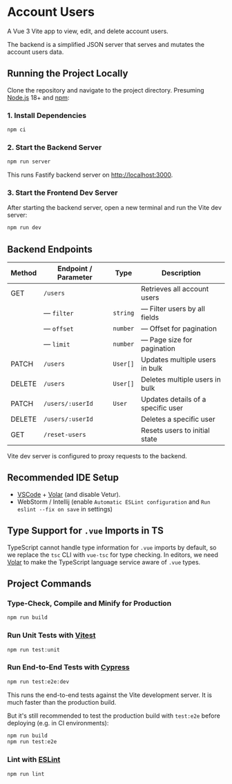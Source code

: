 # Account Users

A Vue 3 Vite app to view, edit, and delete account users.

The backend is a simplified JSON server that serves and mutates the account users data.

## Running the Project Locally

Clone the repository and navigate to the project directory.
Presuming [Node.js](https://nodejs.org/en) 18+ and [npm](https://www.npmjs.com/):


### 1. Install Dependencies

```sh
npm ci
```

### 2. Start the Backend Server

```sh
npm run server
```

This runs Fastify backend server on [http://localhost:3000](http://localhost:3000).

### 3. Start the Frontend Dev Server

After starting the backend server, open a new terminal and run the Vite dev server:

```sh
npm run dev
```

## Backend Endpoints

| Method | Endpoint / Parameter | Type     | Description                        |
|--------|----------------------|----------|------------------------------------|
| GET    | `/users`             |          | Retrieves all account users        |
|        | — `filter`           | `string` | — Filter users by all fields       |
|        | — `offset`           | `number` | — Offset for pagination            |
|        | — `limit`            | `number` | — Page size for pagination         |
| PATCH  | `/users`             | `User[]` | Updates multiple users in bulk     |
| DELETE | `/users`             | `User[]` | Deletes multiple users in bulk     |
| PATCH  | `/users/:userId`     | `User`   | Updates details of a specific user |
| DELETE | `/users/:userId`     |          | Deletes a specific user            |
| GET    | `/reset-users`       |          | Resets users to initial state      |

Vite dev server is configured to proxy requests to the backend.

## Recommended IDE Setup

- [VSCode](https://code.visualstudio.com/) + [Volar](https://marketplace.visualstudio.com/items?itemName=Vue.volar) (and disable Vetur).
- WebStorm / Intellij (enable `Automatic ESLint configuration` and `Run eslint --fix on save` in settings)

## Type Support for `.vue` Imports in TS

TypeScript cannot handle type information for `.vue` imports by default, so we replace the `tsc` CLI with `vue-tsc` for type checking. In editors, we need [Volar](https://marketplace.visualstudio.com/items?itemName=Vue.volar) to make the TypeScript language service aware of `.vue` types.

## Project Commands

### Type-Check, Compile and Minify for Production

```sh
npm run build
```

### Run Unit Tests with [Vitest](https://vitest.dev/)

```sh
npm run test:unit
```

### Run End-to-End Tests with [Cypress](https://www.cypress.io/)

```sh
npm run test:e2e:dev
```

This runs the end-to-end tests against the Vite development server.
It is much faster than the production build.

But it's still recommended to test the production build with `test:e2e` before deploying (e.g. in CI environments):

```sh
npm run build
npm run test:e2e
```

### Lint with [ESLint](https://eslint.org/)

```sh
npm run lint
```
